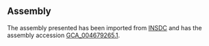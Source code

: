 
Assembly
--------

The assembly presented has been imported from 
[INSDC](http://www.insdc.org) and has the assembly accession
[GCA\_004679265.1](http://www.ebi.ac.uk/ena/data/view/GCA_004679265.1).


